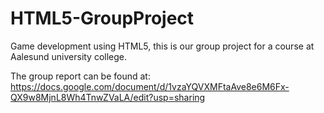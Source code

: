 # HTML5-GroupProject
Game development using HTML5, this is our group project for a course at Aalesund university college.

The group report can be found at: https://docs.google.com/document/d/1vzaYQVXMFtaAve8e6M6Fx-QX9w8MjnL8Wh4TnwZVaLA/edit?usp=sharing

